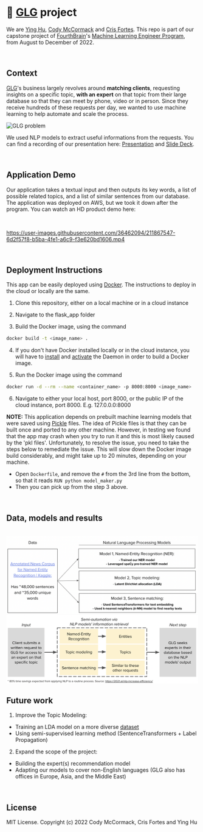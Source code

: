# 🚀 [GLG](https://glginsights.com/) project

We are [Ying Hu](https://www.linkedin.com/in/ying-hu-math/), [Cody McCormack](https://www.linkedin.com/in/codymccormack/) and [Cris Fortes](https://www.linkedin.com/in/crisfortes/). This repo is part of our capstone project of [FourthBrain](https://fourthbrain.ai/)'s [Machine Learning Engineer Program](https://fourthbrain.ai/courses/machine-learning-engineer/), from August to December of 2022.


<br>

## Context

[GLG](https://glginsights.com/)'s business largely revolves around **matching clients**, requesting insights on a specific topic, **with an expert** on that topic from their large database so that they can meet by phone, video or in person.  Since they receive hundreds of these requests per day, we wanted to use machine learning to help automate and scale the process. 

![GLG problem](https://user-images.githubusercontent.com/110877253/205419935-651c3d3a-972e-471f-9491-45c6426184f2.png)

We used NLP models to extract useful informations from the requests. You can find a recording of our presentation here: [Presentation](https://youtu.be/roA-0QMAdJQ) and [Slide Deck](https://github.com/LaplaceCherub/glg-project/blob/main/Presentation/FourthBrain%20MLE%20Capstone%20Presentation%20-%20GLG%20-%2020221206.pdf).


<br>

## Application Demo

Our application takes a textual input and then outputs its key words, a list of possible related topics, and a list of similar sentences from our database. The application was deployed on AWS, but we took it down after the program. You can watch an HD product demo here: 

<br>

https://user-images.githubusercontent.com/36462094/211867547-6d2f57f8-b5ba-4fe1-a6c9-f3e620bd1606.mp4

<br>

## Deployment Instructions

This app can be easily deployed using [Docker](https://www.docker.com/). The instructions to deploy in the cloud or locally are the same.

1. Clone this repository, either on a local machine or in a cloud instance

2. Navigate to the flask_app folder

3. Build the Docker image, using the command 

```bash
docker build -t <image_name> .
```

4. If you don't have Docker installed locally or in the cloud instance, you will have to [install](https://docs.docker.com/get-docker/) and [activate](https://docs.docker.com/config/daemon/systemd/) the Daemon in order to build a Docker image.
  
5.  Run the Docker image using the command 

```bash
docker run -d --rm --name <container_name> -p 8000:8000 <image_name>
```

6.  Navigate to either your local host, port 8000, or the public IP of the cloud instance, port 8000. E.g. 127.0.0.0:8000 

**NOTE:** This application depends on prebuilt machine learning models that were saved using [Pickle](https://docs.python.org/3/library/pickle.html) files. The idea of Pickle files is that they can be built once and ported to any other machine. However, in testing we found that the app may crash when you try to run it and this is most likely caused by the 'pkl files'. Unfortunately, to resolve the issue, you need to take the steps below to remediate the issue. This will slow down the Docker image build considerably, and might take up to 20 minutes, depending on your machine.

- Open `Dockerfile`, and remove the `#` from the 3rd line from the bottom, so that it reads `RUN python model_maker.py`
- Then you can pick up from the step 3 above.

<br>

## Data, models and results

<br>

<img src="./Presentation/data_model.png" alt="data_model" width="800">

<br>

<img src="./Presentation/results.png" alt="data_model" width="800">

<br>

## Future work

1. Improve the Topic Modeling: 
- Training an LDA model on a more diverse [dataset](https://components.one/datasets/all-the-news-2-news-articles-dataset/)
- Using semi-supervised learning method (SentenceTransformers + Label Propagation)

2. Expand the scope of the project: 
- Building the expert(s) recommendation model 
- Adapting our models to cover non-English languages 
  (GLG also has offices in Europe, Asia, and the Middle East)

<br>

## License

MIT License. 
Copyright (c) 2022 Cody McCormack, Cris Fortes and Ying Hu


  
